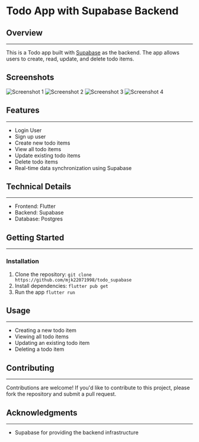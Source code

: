 # Todo App with Supabase Backend

## Overview

-----------

This is a Todo app built with [Supabase](https://supabase.io/) as the backend. The app allows users to create, read, update, and delete todo items.

## Screenshots

![Screenshot 1](screenshots/screenshot1.png)
![Screenshot 2](screenshots/screenshot2.png)
![Screenshot 3](screenshots/screenshot3.png)
![Screenshot 4](screenshots/screenshot4.png)

## Features

------------

* Login User
* Sign up user
* Create new todo items
* View all todo items
* Update existing todo items
* Delete todo items
* Real-time data synchronization using Supabase

## Technical Details

--------------------

* Frontend: Flutter
* Backend: Supabase
* Database: Postgres

## Getting Started

-------------------

### Installation

1. Clone the repository: `git clone https://github.com/mjk22071998/todo_supabase`
2. Install dependencies: `flutter pub get`
3. Run the app `flutter run`

## Usage

---------

* Creating a new todo item
* Viewing all todo items
* Updating an existing todo item
* Deleting a todo item

## Contributing

---------------

Contributions are welcome! If you'd like to contribute to this project, please fork the repository and submit a pull request.

## Acknowledgments

----------------

* Supabase for providing the backend infrastructure
